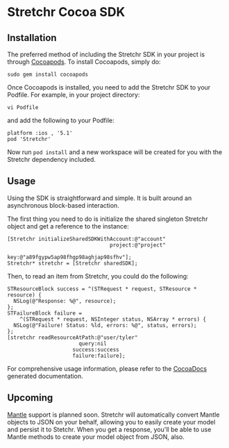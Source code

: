 # Stretchr Cocoa SDK

## Installation

The preferred method of including the Stretchr SDK in your project is through [Cocoapods](http://cocoapods.org/). To install Cocoapods, simply do:

`sudo gem install cocoapods`

Once Cocoapods is installed, you need to add the Stretchr SDK to your Podfile. For example, in your project directory:

`vi Podfile`

and add the following to your Podfile:

```
platform :ios , '5.1'
pod 'Stretchr'
```

Now run `pod install` and a new workspace will be created for you with the Stretchr dependency included.


## Usage

Using the SDK is straightforward and simple. It is built around an asynchronous block-based interaction.

The first thing you need to do is initialize the shared singleton Stretchr object and get a reference to the instance:

```obj-c
[Stretchr initializeSharedSDKWithAccount:@"account"
                                 project:@"project"
                                     key:@"a89fgypw5ap98fhgp98aghjap98sfhv"];
Stretchr* stretchr = [Stretchr sharedSDK];
```

Then, to read an item from Stretchr, you could do the following:

```
STResourceBlock success = ^(STRequest * request, STResource * resource) {
  NSLog(@"Response: %@", resource);
};
STFailureBlock failure =
    ^(STRequest * request, NSInteger status, NSArray * errors) {
  NSLog(@"Failure! Status: %ld, errors: %@", status, errors);
};
[stretchr readResourceAtPath:@"user/tyler"
                       query:nil
                     success:success
                     failure:failure];
```

For comprehensive usage information, please refer to the [CocoaDocs](http://cocoadocs.org/docsets/Stretchr/0.3.0/) generated documentation.

## Upcoming

[Mantle](https://github.com/Mantle/Mantle) support is planned soon. Stretchr will automatically convert Mantle objects to JSON on your behalf, allowing you to easily create your model and persist it to Stetchr. When you get a response, you'll be able to use Mantle methods to create your model object from JSON, also.
